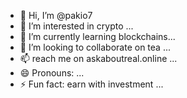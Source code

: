 - 👋 Hi, I’m @pakio7
- 👀 I’m interested in crypto ...
- 🌱 I’m currently learning blockchains...
- 💞️ I’m looking to collaborate on tea ...
- 📫 reach me on askaboutreal.online ...
- 😄 Pronouns: ...
- ⚡ Fun fact: earn with investment  ...

<!---
pakio7/pakio7 is a ✨ special ✨ repository because its `README.md` (this file) appears on your GitHub profile.
You can click the Preview link to take a look at your changes.
--->
